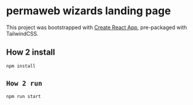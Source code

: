 # permaweb wizards landing page

This project was bootstrapped with [Create React App](https://github.com/facebook/create-react-app), pre-packaged with TailwindCSS.

## How 2 install

`npm install`

## `How 2 run`

`npm run start`
